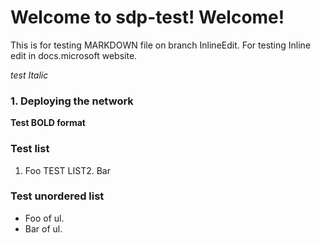 # Welcome to sdp-test! Welcome!

This is for testing MARKDOWN file on branch InlineEdit. For testing
Inline edit in docs.microsoft website. 

*test Italic*

### 1. Deploying the network
**Test BOLD format**

### Test list
1.  Foo TEST LIST2.  Bar

### Test unordered list
-   Foo of ul.
-   Bar of ul.



